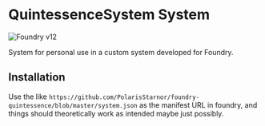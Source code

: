 # QuintessenceSystem System

![Foundry v12](https://img.shields.io/badge/foundry-v12-green)

System for personal use in a custom system developed for Foundry.

## Installation
Use the like `https://github.com/PolarisStarnor/foundry-quintessence/blob/master/system.json` as the manifest URL in foundry, and things should theoretically work as intended maybe just possibly.

